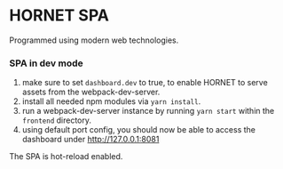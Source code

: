 # HORNET SPA

Programmed using modern web technologies.

### SPA in dev mode

1. make sure to set `dashboard.dev` to true, to enable HORNET to serve assets
from the webpack-dev-server.
2. install all needed npm modules via `yarn install`.
3. run a webpack-dev-server instance by running `yarn start` within the `frontend` directory.
4. using default port config, you should now be able to access the dashboard under http://127.0.0.1:8081

The SPA is hot-reload enabled.